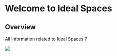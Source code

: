 # Welcome to Ideal Spaces 

## Overview
All information related to Ideal Spaces 7 

[<img src="img/IS7.png">](https://dev.azure.com/2020Development/IS7/_wiki/wikis/IS7.wiki/154/Ideal-Spaces-7?anchor=overview)
